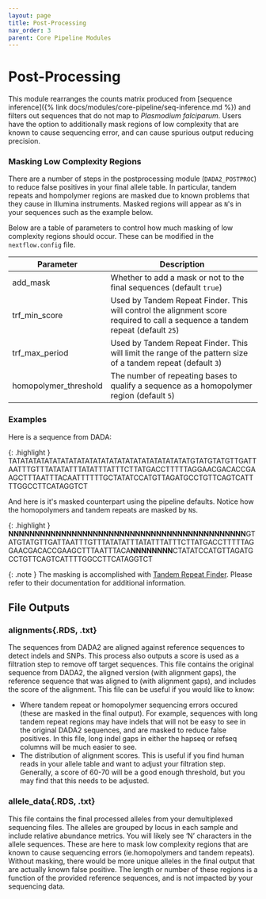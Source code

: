 ```yaml
---
layout: page
title: Post-Processing
nav_order: 3
parent: Core Pipeline Modules
---
```


# Post-Processing

This module rearranges the counts matrix produced from [sequence inference]({% link docs/modules/core-pipeline/seq-inference.md %}) and filters out sequences that do not map to *Plasmodium falciparum*. Users have the option to additionally mask regions of low complexity that are known to cause sequencing error, and can cause spurious output reducing precision. 

### Masking Low Complexity Regions

There are a number of steps in the postprocessing module (`DADA2_POSTPROC`) to reduce false positives in your final allele table. In particular, tandem repeats and hompolymer regions are masked due to known problems that they cause in Illumina instruments. Masked regions will appear as `N`'s in your sequences such as the example below.

Below are a table of parameters to control how much masking of low complexity regions should occur. These can be modified in the `nextflow.config` file.

|Parameter|Description|
|---|---|
|add_mask|Whether to add a mask or not to the final sequences (default `true`)|
|trf_min_score|Used by Tandem Repeat Finder. This will control the alignment score required to call a sequence a tandem repeat (default `25`)|
|trf_max_period|Used by Tandem Repeat Finder. This will limit the range of the pattern size of a tandem repeat (default `3`)|
|homopolymer_threshold|The number of repeating bases to qualify a sequence as a homopolymer region (default `5`)|

### Examples 

Here is a sequence from DADA:

{: .highlight }
TATATATATATATATATATATATATATATATATATATATATATATGTATGTATGTTGATTAATTTGTTTATATATTTATATTTATTTCTTATGACCTTTTTAGGAACGACACCGAAGCTTTAATTTACAATTTTTTGCTATATCCATGTTAGATGCCTGTTCAGTCATTTTGGCCTTCATAGGTCT

And here is it's masked counterpart using the pipeline defaults. Notice how the homopolymers and tandem repeats are masked by `N`s.

{: .highlight }
**NNNNNNNNNNNNNNNNNNNNNNNNNNNNNNNNNNNNNNNNNNNNN**GTATGTATGTTGATTAATTTGTTTATATATTTATATTTATTTCTTATGACCTTTTTAGGAACGACACCGAAGCTTTAATTTACA**NNNNNNNN**CTATATCCATGTTAGATGCCTGTTCAGTCATTTTGGCCTTCATAGGTCT


{: .note }
The masking is accomplished with [Tandem Repeat Finder](https://github.com/Benson-Genomics-Lab/TRF#trf-definitions). Please refer to their documentation for additional information.



## File Outputs

### alignments{.RDS, .txt}

The sequences from DADA2 are aligned against reference sequences to detect indels and SNPs. This process also outputs a score is used as a filtration step to remove off target sequences. This file contains the original sequence from DADA2, the aligned version (with alignment gaps), the reference sequence that was aligned to (with alignment gaps), and includes the score of the alignment. This file can be useful if you would like to know:

* Where tandem repeat or homopolymer sequencing errors occured (these are masked in the final output). For example, sequences with long tandem repeat regions may have indels that will not be easy to see in the original DADA2 sequences, and are masked to reduce false positives. In this file, long indel gaps in either the hapseq or refseq columns will be much easier to see.
* The distribution of alignment scores. This is useful if you find human reads in your allele table and want to adjust your filtration step. Generally, a score of 60-70 will be a good enough threshold, but you may find that this needs to be adjusted. 

### allele_data{.RDS, .txt}

This file contains the final processed alleles from your demultiplexed sequencing files. The alleles are grouped by locus in each
sample and include relative abundance metrics. You will likely see ‘N’ characters in the allele sequences. These are here to mask low complexity regions that are known to cause sequencing errors (ie.homopolymers and tandem repeats). Without masking, there would be more
unique alleles in the final output that are actually known false positive. The length or number of these regions is a function of the provided reference sequences, and is not impacted by your sequencing data.

[jekyll-organization]: https://github.com/EPPIcenter

